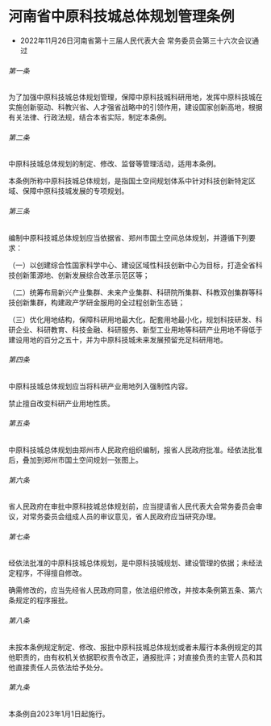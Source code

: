 # 河南省中原科技城总体规划管理条例

- 2022年11月26日河南省第十三届人民代表大会
  常务委员会第三十六次会议通过

<!-- INFO END -->

###### 第一条

为了加强中原科技城总体规划管理，保障中原科技城科研用地，发挥中原科技城在实施创新驱动、科教兴省、人才强省战略中的引领作用，建设国家创新高地，根据有关法律、行政法规，结合本省实际，制定本条例。

###### 第二条

中原科技城总体规划的制定、修改、监督等管理活动，适用本条例。

本条例所称中原科技城总体规划，是指国土空间规划体系中针对科技创新特定区域、保障中原科技城发展的专项规划。

###### 第三条

编制中原科技城总体规划应当依据省、郑州市国土空间总体规划，并遵循下列要求：

（一）以创建综合性国家科学中心、建设区域性科技创新中心为目标，打造全省科技创新策源地、创新发展综合改革示范区等；

（二）统筹布局新兴产业集群、未来产业集群、科研院所集群、科教双创集群等科技创新集群，构建政产学研金服用的全过程创新生态链；

（三）优化用地结构，保障科研用地最大化，配套用地最小化，规划科技研发、科研企业、科研教育、科技金融、科研服务、新型工业用地等科研产业用地不得低于建设用地的百分之五十，并为中原科技城未来发展预留充足科研用地。

###### 第四条

中原科技城总体规划应当将科研产业用地列入强制性内容。

禁止擅自改变科研产业用地性质。

###### 第五条

中原科技城总体规划由郑州市人民政府组织编制，报省人民政府批准。经依法批准后，叠加到郑州市国土空间规划一张图上。

###### 第六条

省人民政府在审批中原科技城总体规划前，应当提请省人民代表大会常务委员会审议，对常务委员会组成人员的审议意见，省人民政府应当研究办理。

###### 第七条

经依法批准的中原科技城总体规划，是中原科技城规划、建设管理的依据；未经法定程序，不得擅自修改。

确需修改的，应当先经省人民政府同意，依法组织修改，并按本条例第五条、第六条规定的程序报批。

###### 第八条

未按本条例规定制定、修改、报批中原科技城总体规划或者未履行本条例规定的其他职责的，由有权机关依据职权责令改正，通报批评；对直接负责的主管人员和其他直接责任人员依法给予处分。

###### 第九条

本条例自2023年1月1日起施行。
